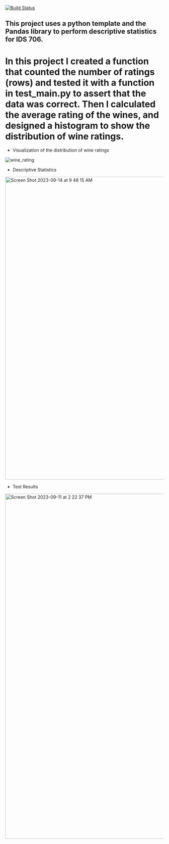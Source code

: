 [![Build Status](https://github.com/tommymmcguire/polarsdescript/actions/workflows/python.yml/badge.svg)](https://github.com/tommymmcguire/polarssdescript/actions)

## This project uses a python template and the Pandas library to perform descriptive statistics for IDS 706. 
# In this project I created a function that counted the number of ratings (rows) and tested it with a function in test_main.py to assert that the data was correct. Then I calculated the average rating of the wines, and designed a histogram to show the distribution of wine ratings. 

* Visualization of the distribution of wine ratings
  
![wine_rating](https://github.com/tommymmcguire/pandasdescript/assets/141086024/4703fd7b-7e56-4b55-8adb-4fea7237eea1)

* Descriptive Statistics

<img width="959" alt="Screen Shot 2023-09-14 at 9 48 15 AM" src="https://github.com/tommymmcguire/polarsdescript/assets/141086024/c6c9f30c-fc12-4034-bf1a-a1e4c121ecc8">



* Test Results

<img width="1093" alt="Screen Shot 2023-09-11 at 2 22 37 PM" src="https://github.com/tommymmcguire/pandasdescript/assets/141086024/b328eb2f-d33e-43e8-976b-5747714cd163">
